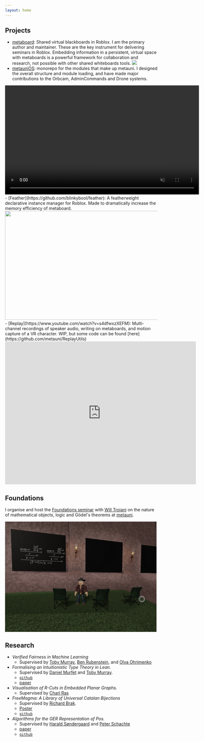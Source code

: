 ```yaml
---
layout: home
---
```


## Projects
- [metaboard](https://github.com/metauni/metaboard): Shared virtual blackboards in Roblox. I am the primary author and maintainer. These are the key instrument for delivering seminars in Roblox. Embedding information in a persistent, virtual space with metaboards is a powerful framework for collaboration and research, not possible with other shared whiteboards tools.
![](metaboard-festival.png)
- [metauniOS](https://github.com/metauni/metaboard): monorepo for the modules that make up metauni. I designed the overall structure and module loading, and have made major contributions to the Orbcam, AdminCommands and Drone systems.
<center>
<video src="orbcam720.mp4" controls muted title="Orbcam" width="640" height="360"></video>
</center>
- [Feather](https://github.com/blinkybool/feather): A featherweight declarative instance manager for Roblox. Made to dramatically increase the memory efficiency of metaboard.
<center>
<img src="https://github.com/blinkybool/feather/blob/main/pringle.gif?raw=true" width="640" height="360"/>
</center>
- [Replay](https://www.youtube.com/watch?v=s4dfwxzXEFM): Multi-channel recordings of speaker audio, writing on metaboards, and motion capture of a VR character. WIP, but some code can be found [here](https://github.com/metauni/ReplayUtils)
<center>
<iframe width="630" height="472" frameBorder="0" allow="fullscreen"
src="https://www.youtube.com/embed/s4dfwxzXEFM">
</iframe>
</center>

## Foundations

I organise and host the [Foundations seminar](https://metauni.org/posts/events/seminar-foundations) with [Will Troiani](https://williamtroiani.github.io) on the nature of mathematical objects, logic and Gödel's theorems at [metauni](https://metauni.org/).

<img src="metaboard-foundations.jpeg" alt="drawing" width="500"/>

## Research

* *Verified Fairness in Machine Learning*
  * Supervised by [Toby Murray](https://people.eng.unimelb.edu.au/tobym/), [Ben Rubenstein](https://www.bipr.net), and [Olya Ohrimenko](https://people.eng.unimelb.edu.au/oohrimenko/)
* *Formalising an Intuitionistic Type Theory in Lean.*
  * Supervised by [Daniel Murfet](http://therisingsea.org) and [Toby Murray](https://people.eng.unimelb.edu.au/tobym/). 
  * [`github`](https://github.com/blinkybool/TL)
  * [paper](https://nbviewer.jupyter.org/github/blinkybool/TL/blob/master/docs/report/TypeTheoryInLean.pdf)
* *Visualisation of R-Cuts in Embedded Planar Graphs.*
  * Supervised by [Charl Ras](https://findanexpert.unimelb.edu.au/profile/199833-charl-ras)
* *FreeMagma: A Library of Universal Catalan Bijections*
  * Supervised by [Richard Brak](https://findanexpert.unimelb.edu.au/profile/13941-richard-brak).
  * [Poster](https://nbviewer.jupyter.org/github/blinkybool/vacposter/blob/master/poster.pdf)
  * [`github`](https://github.com/blinkybool/FreeMagma)
* *Algorithms for the GER Representation of Pos.*
  * Supervised by [Harald Søndergaard](http://people.eng.unimelb.edu.au/harald/) and [Peter Schachte](http://people.eng.unimelb.edu.au/schachte/)
  * [paper](https://nbviewer.jupyter.org/github/blinkybool/FR/blob/master/report/FR.pdf)
  * [`github`](https://github.com/blinkybool/FR)